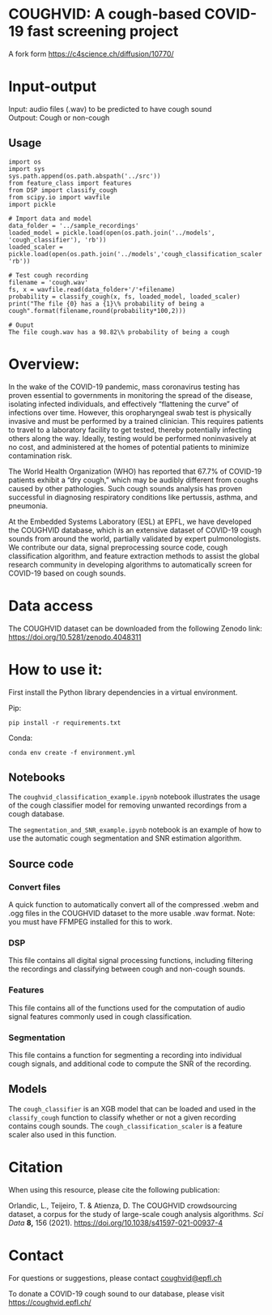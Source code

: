 
# COUGHVID: A cough-based COVID-19 fast screening project  
A fork form https://c4science.ch/diffusion/10770/  

# Input-output 
Input: audio files (.wav) to be predicted to have cough sound  
Outpout: Cough or non-cough


## Usage  

```
import os
import sys
sys.path.append(os.path.abspath('../src'))
from feature_class import features
from DSP import classify_cough
from scipy.io import wavfile
import pickle

# Import data and model
data_folder = '../sample_recordings'
loaded_model = pickle.load(open(os.path.join('../models', 'cough_classifier'), 'rb'))
loaded_scaler = pickle.load(open(os.path.join('../models','cough_classification_scaler'), 'rb'))

# Test cough recording
filename = 'cough.wav'
fs, x = wavfile.read(data_folder+'/'+filename)
probability = classify_cough(x, fs, loaded_model, loaded_scaler)
print("The file {0} has a {1}\% probability of being a cough".format(filename,round(probability*100,2)))

# Ouput
The file cough.wav has a 98.82\% probability of being a cough
```


# Overview: 

In the wake of the COVID-19 pandemic, mass coronavirus testing has proven essential to governments in monitoring the spread of the disease, isolating infected individuals, and effectively “flattening the curve” of infections over time. However, this oropharyngeal swab test is physically invasive and must be performed by a trained clinician. This requires patients to travel to a laboratory facility to get tested, thereby potentially infecting others along the way. Ideally, testing would be performed noninvasively at no cost, and administered at the homes of potential patients to minimize contamination risk.

The World Health Organization (WHO) has reported that 67.7% of COVID-19 patients exhibit a “dry cough,” which may be audibly different from coughs caused by other pathologies. Such cough sounds analysis has proven successful in diagnosing respiratory conditions like pertussis, asthma, and pneumonia.

At the Embedded Systems Laboratory (ESL) at EPFL, we have developed the COUGHVID database, which is an extensive dataset of COVID-19 cough sounds from around the world, partially validated by expert pulmonologists. We contribute our data, signal preprocessing source code, cough classification algorithm, and feature extraction methods to assist the global research community in developing algorithms to automatically screen for COVID-19 based on cough sounds.

# Data access

The COUGHVID dataset can be downloaded from the following Zenodo link: https://doi.org/10.5281/zenodo.4048311

# How to use it: 

First install the Python library dependencies in a virtual environment.

Pip:

```
pip install -r requirements.txt
```

Conda:

```
conda env create -f environment.yml
```

## Notebooks
The `coughvid_classification_example.ipynb` notebook illustrates the usage of the cough classifier model for removing unwanted recordings from a cough database.

The `segmentation_and_SNR_example.ipynb` notebook is an example of how to use the automatic cough segmentation and SNR estimation algorithm.

## Source code

### Convert files

A quick function to automatically convert all of the compressed .webm and .ogg files in the COUGHVID dataset to the more usable .wav format. Note: you must have FFMPEG installed for this to work. 

### DSP

This file contains all digital signal processing functions, including filtering the recordings and classifying between cough and non-cough sounds.

### Features

This file contains all of the functions used for the computation of audio signal features commonly used in cough classification.

### Segmentation

This file contains a function for segmenting a recording into individual cough signals, and additional code to compute the SNR of the recording.

## Models

The  `cough_classifier` is an XGB model that can be loaded and used in the `classify_cough` function to classify whether or not a given recording contains cough sounds. The `cough_classification_scaler` is a feature scaler also used in this function.


# Citation

When using this resource, please cite the following publication: 

Orlandic, L., Teijeiro, T. & Atienza, D. The COUGHVID crowdsourcing dataset, a corpus for the study of large-scale cough analysis algorithms. *Sci Data* **8,** 156 (2021). https://doi.org/10.1038/s41597-021-00937-4

# Contact

For questions or suggestions, please contact coughvid@epfl.ch

To donate a COVID-19 cough sound to our database, please visit https://coughvid.epfl.ch/
